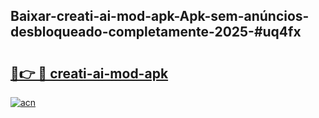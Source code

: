 ## Baixar-creati-ai-mod-apk-Apk-sem-anúncios-desbloqueado-completamente-2025-#uq4fx

# <h2><a href="https://ainizakaria.my?title=creati-ai-mod-apk&ref=22M">🔗👉 🔴 creati-ai-mod-apk</a></h2>

[![acn](https://github.com/user-attachments/assets/0f9c940e-d8b0-45ae-aac7-cd30a18b3e1c)](https://ainizakaria.my?title=creati-ai-mod-apk&ref=22M)

